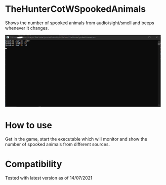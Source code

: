 # TheHunterCotWSpookedAnimals

Shows the number of spooked animals from audio/sight/smell and beeps whenever it changes.

![Screenshot of the tool](https://github.com/Herz3h/TheHunterCotWSpookedAnimals/raw/master/TheHunterCotWSpookedAnimals.png)

# How to use

Get in the game, start the executable which will monitor and show the number of spooked animals from different sources.

# Compatibility

Tested with latest version as of 14/07/2021
